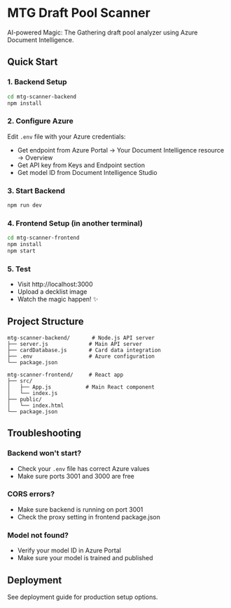 # MTG Draft Pool Scanner

AI-powered Magic: The Gathering draft pool analyzer using Azure Document Intelligence.

## Quick Start

### 1. Backend Setup
```bash
cd mtg-scanner-backend
npm install
```

### 2. Configure Azure
Edit `.env` file with your Azure credentials:
- Get endpoint from Azure Portal → Your Document Intelligence resource → Overview
- Get API key from Keys and Endpoint section  
- Get model ID from Document Intelligence Studio

### 3. Start Backend
```bash
npm run dev
```

### 4. Frontend Setup (in another terminal)
```bash
cd mtg-scanner-frontend
npm install
npm start
```

### 5. Test
- Visit http://localhost:3000
- Upload a decklist image
- Watch the magic happen! ✨

## Project Structure
```
mtg-scanner-backend/       # Node.js API server
├── server.js             # Main API server
├── cardDatabase.js       # Card data integration
├── .env                  # Azure configuration
└── package.json

mtg-scanner-frontend/     # React app
├── src/
│   ├── App.js           # Main React component
│   └── index.js
├── public/
│   └── index.html
└── package.json
```

## Troubleshooting

### Backend won't start?
- Check your `.env` file has correct Azure values
- Make sure ports 3001 and 3000 are free

### CORS errors?
- Make sure backend is running on port 3001
- Check the proxy setting in frontend package.json

### Model not found?
- Verify your model ID in Azure Portal
- Make sure your model is trained and published

## Deployment

See deployment guide for production setup options.
